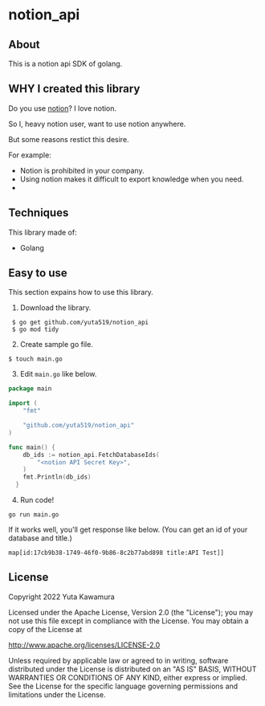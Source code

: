 # notion_api

## About
This is a notion api SDK of golang.

## WHY I created this library
Do you use [notion](https://notion.so)? I love notion.

So I, heavy notion user, want to use notion anywhere.

But some reasons restict this desire.

For example:
- Notion is prohibited in your company.
- Using notion makes it difficult to export knowledge when you need.
-

## Techniques
This library made of:
- Golang

## Easy to use
This section expains how to use this library.

1. Download the library.

```
 $ go get github.com/yuta519/notion_api
 $ go mod tidy
```

2. Create sample go file.
``` golang
$ touch main.go
```

3. Edit `main.go` like below.
```go
package main

import (
    "fmt"

	"github.com/yuta519/notion_api"
)

func main() {
    db_ids := notion_api.FetchDatabaseIds(
        "<notion API Secret Key>",
	)
	fmt.Println(db_ids)
  }
```


4. Run code!
```
go run main.go
```

If it works well, you'll get response like below.
(You can get an id of your database and title.)
```
map[id:17cb9b38-1749-46f0-9b86-8c2b77abd898 title:API Test]]
```


<!-- # Architecture -->

<!-- # Upcoming Features -->

## License
Copyright 2022 Yuta Kawamura

Licensed under the Apache License, Version 2.0 (the "License");
you may not use this file except in compliance with the License.
You may obtain a copy of the License at

   http://www.apache.org/licenses/LICENSE-2.0

Unless required by applicable law or agreed to in writing, software
distributed under the License is distributed on an "AS IS" BASIS,
WITHOUT WARRANTIES OR CONDITIONS OF ANY KIND, either express or implied.
See the License for the specific language governing permissions and
limitations under the License.
